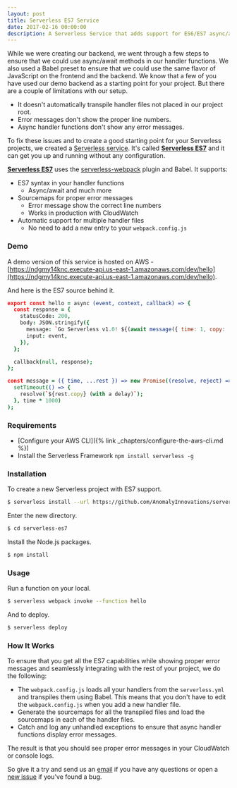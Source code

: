 ```yaml
---
layout: post
title: Serverless ES7 Service
date: 2017-02-16 00:00:00
description: A Serverless Service that adds support for ES6/ES7 async/await methods to your Serverless Framework project.
---
```


While we were creating our backend, we went through a few steps to ensure that we could use async/await methods in our handler functions. We also used a Babel preset to ensure that we could use the same flavor of JavaScript on the frontend and the backend. We know that a few of you have used our demo backend as a starting point for your project. But there are a couple of limitations with our setup.

- It doesn't automatically transpile handler files not placed in our project root.
- Error messages don't show the proper line numbers.
- Async handler functions don't show any error messages.

To fix these issues and to create a good starting point for your Serverless projects, we created a [Serverless service](https://serverless.com/framework/docs/providers/aws/guide/services/). It's called [**Serverless ES7**](https://github.com/AnomalyInnovations/serverless-es7) and it can get you up and running without any configuration.

[**Serverless ES7**](https://github.com/AnomalyInnovations/serverless-es7) uses the [serverless-webpack](https://github.com/elastic-coders/serverless-webpack) plugin and Babel. It supports:

- ES7 syntax in your handler functions
  - Async/await and much more
- Sourcemaps for proper error messages
  - Error message show the correct line numbers
  - Works in production with CloudWatch
- Automatic support for multiple handler files
  - No need to add a new entry to your `webpack.config.js`

### Demo

A demo version of this service is hosted on AWS - [https://ndgmy14knc.execute-api.us-east-1.amazonaws.com/dev/hello](https://ndgmy14knc.execute-api.us-east-1.amazonaws.com/dev/hello).

And here is the ES7 source behind it.

``` coffee
export const hello = async (event, context, callback) => {
  const response = {
    statusCode: 200,
    body: JSON.stringify({
      message: `Go Serverless v1.0! ${(await message({ time: 1, copy: 'Your function executed successfully!'}))}`,
      input: event,
    }),
  };

  callback(null, response);
};

const message = ({ time, ...rest }) => new Promise((resolve, reject) => 
  setTimeout(() => {
    resolve(`${rest.copy} (with a delay)`);
  }, time * 1000)
);
```

### Requirements

- [Configure your AWS CLI]({% link _chapters/configure-the-aws-cli.md %})
- Install the Serverless Framework `npm install serverless -g`

### Installation

To create a new Serverless project with ES7 support.

``` bash
$ serverless install --url https://github.com/AnomalyInnovations/serverless-es7
```

Enter the new directory.

``` bash
$ cd serverless-es7
```

Install the Node.js packages.

``` bash
$ npm install
```

### Usage

Run a function on your local.

``` bash
$ serverless webpack invoke --function hello
```

And to deploy.

``` bash
$ serverless deploy
```

### How It Works

To ensure that you get all the ES7 capabilities while showing proper error messages and seamlessly integrating with the rest of your project, we do the following:

- The `webpack.config.js` loads all your handlers from the `serverless.yml` and transpiles them using Babel. This means that you don't have to edit the `webpack.config.js` when you add a new handler file.
- Generate the sourcemaps for all the transpiled files and load the sourcemaps in each of the handler files.
- Catch and log any unhandled exceptions to ensure that async handler functions display error messages.

The result is that you should see proper error messages in your CloudWatch or console logs.

So give it a try and send us an [email](mailto:contact@anoma.ly) if you have any questions or open a [new issue](https://github.com/AnomalyInnovations/serverless-es7/issues/new) if you've found a bug.
